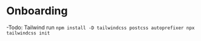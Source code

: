 # Onboarding

-Todo:
Tailwind
run
`npm install -D tailwindcss postcss autoprefixer
npx tailwindcss init`
